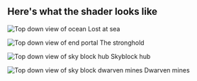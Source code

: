## Here's what the shader looks like
![Top down view of ocean](https://github.com/TacnaynDev/Demo-Resource-Pack/blob/main/img/topdown3.jpg?raw=true)
Lost at sea

![Top down view of end portal](https://github.com/TacnaynDev/Demo-Resource-Pack/blob/main/img/topdown4.png?raw=true)
The stronghold

![Top down view of sky block hub](https://github.com/TacnaynDev/Demo-Resource-Pack/blob/main/img/topdown1.jpg?raw=true)
Skyblock hub

![Top down view of sky block dwarven mines](https://github.com/TacnaynDev/Demo-Resource-Pack/blob/main/img/topdown2.png?raw=true)
Dwarven mines
